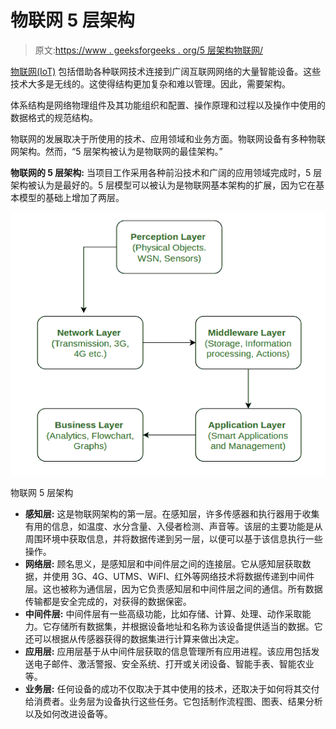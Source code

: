 # 物联网 5 层架构

> 原文:[https://www . geeksforgeeks . org/5 层架构物联网/](https://www.geeksforgeeks.org/5-layer-architecture-of-internet-of-things/)

[物联网(IoT)](https://www.geeksforgeeks.org/introduction-to-internet-of-things-iot-set-1/) 包括借助各种联网技术连接到广阔互联网网络的大量智能设备。这些技术大多是无线的。这使得结构更加复杂和难以管理。因此，需要架构。

体系结构是网络物理组件及其功能组织和配置、操作原理和过程以及操作中使用的数据格式的规范结构。

物联网的发展取决于所使用的技术、应用领域和业务方面。物联网设备有多种物联网架构。然而，“5 层架构被认为是物联网的最佳架构。”

**物联网的 5 层架构:**
当项目工作采用各种前沿技术和广阔的应用领域完成时，5 层架构被认为是最好的。5 层模型可以被认为是物联网基本架构的扩展，因为它在基本模型的基础上增加了两层。

![](img/c138b00ad3ede03f0d5d830d109c4fcb.png)

物联网 5 层架构

*   **感知层:**
    这是物联网架构的第一层。在感知层，许多传感器和执行器用于收集有用的信息，如温度、水分含量、入侵者检测、声音等。该层的主要功能是从周围环境中获取信息，并将数据传递到另一层，以便可以基于该信息执行一些操作。
*   **网络层:**
    顾名思义，是感知层和中间件层之间的连接层。它从感知层获取数据，并使用 3G、4G、UTMS、WiFI、红外等网络技术将数据传递到中间件层。这也被称为通信层，因为它负责感知层和中间件层之间的通信。所有数据传输都是安全完成的，对获得的数据保密。
*   **中间件层:**
    中间件层有一些高级功能，比如存储、计算、处理、动作采取能力。它存储所有数据集，并根据设备地址和名称为该设备提供适当的数据。它还可以根据从传感器获得的数据集进行计算来做出决定。
*   **应用层:**
    应用层基于从中间件层获取的信息管理所有应用进程。该应用包括发送电子邮件、激活警报、安全系统、打开或关闭设备、智能手表、智能农业等。
*   **业务层:**
    任何设备的成功不仅取决于其中使用的技术，还取决于如何将其交付给消费者。业务层为设备执行这些任务。它包括制作流程图、图表、结果分析以及如何改进设备等。